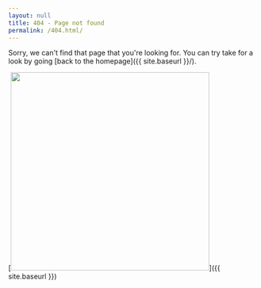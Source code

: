 ```yaml
---
layout: null
title: 404 - Page not found
permalink: /404.html/
---
```


Sorry, we can't find that page that you're looking for. You can try take for a look by going [back to the homepage]({{ site.baseurl }}/).

[<img src="/images/404.jpg" alt="" style="width: 400px;"/>]({{ site.baseurl }})

